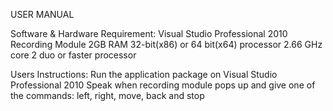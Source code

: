 USER MANUAL

Software & Hardware Requirement:
Visual Studio Professional 2010
Recording Module
2GB RAM
32-bit(x86) or 64 bit(x64) processor
2.66 GHz core 2 duo or faster processor



Users Instructions:
Run the application package on Visual Studio Professional 2010
Speak when recording module pops up and give one of the commands: left, right, move,
back and stop

